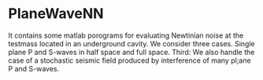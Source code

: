 # PlaneWaveNN
It contains some matlab porograms for evaluating Newtinian noise at the testmass located in an underground cavity. We consider three cases. Single plane P and S-waves in half space and full space. Third: We also handle the case of a stochastic seismic field produced by interference of many pl;ane P and S-waves.
